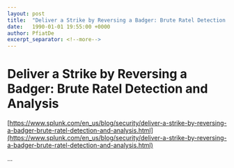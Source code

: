 ```yaml
---
layout: post
title:  "Deliver a Strike by Reversing a Badger: Brute Ratel Detection and Analysis"
date:   1990-01-01 19:55:00 +0000
author: PfiatDe
excerpt_separator: <!--more-->
---
```


# Deliver a Strike by Reversing a Badger: Brute Ratel Detection and Analysis

[https://www.splunk.com/en_us/blog/security/deliver-a-strike-by-reversing-a-badger-brute-ratel-detection-and-analysis.html](https://www.splunk.com/en_us/blog/security/deliver-a-strike-by-reversing-a-badger-brute-ratel-detection-and-analysis.html)

...
<!--more-->
